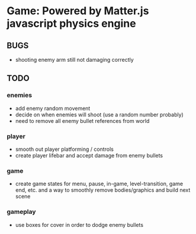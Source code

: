 # Game: Powered by Matter.js javascript physics engine

## BUGS
- shooting enemy arm still not damaging correctly

## TODO
### enemies
- add enemy random movement
- decide on when enemies will shoot (use a random number probably)
- need to remove all enemy bullet references from world

### player
- smooth out player platforming / controls
- create player lifebar and accept damage from enemy bullets

### game
- create game states for menu, pause, in-game, level-transition, game end, etc. and a way to smoothly remove bodies/graphics and build next scene

### gameplay
- use boxes for cover in order to dodge enemy bullets
